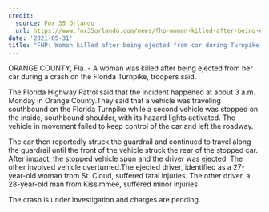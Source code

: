```yaml
---
credit:
  source: Fox 35 Orlando
  url: https://www.fox35orlando.com/news/fhp-woman-killed-after-being-ejected-from-car-during-turnpike-crash
date: '2021-05-31'
title: "FHP: Woman killed after being ejected from car during Turnpike crash"
---
```

ORANGE COUNTY, Fla. - A woman was killed after being ejected from her car during a crash on the Florida Turnpike, troopers said.

The Florida Highway Patrol said that the incident happened at about 3 a.m. Monday in Orange County.They said that a vehicle was traveling southbound on the Florida Turnpike while a second vehicle was stopped on the inside, southbound shoulder, with its hazard lights activated. The vehicle in movement failed to keep control of the car and left the roadway. 

The car then reportedly struck the guardrail and continued to travel along the guardrail until the front of the vehicle struck the rear of the stopped car. After impact, the stopped vehicle spun and the driver was ejected. The other involved vehicle overturned.The ejected driver, identified as a 27-year-old woman from St. Cloud, suffered fatal injuries. The other driver, a 28-year-old man from Kissimmee, suffered minor injuries.

The crash is under investigation and charges are pending.
